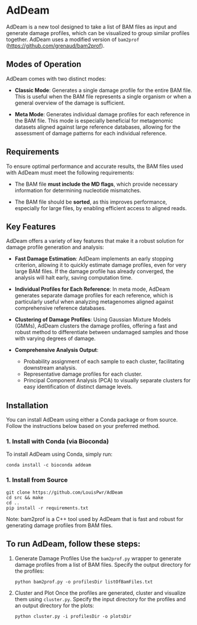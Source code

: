 # AdDeam

AdDeam is a new tool designed to take a list of BAM files as input and generate damage profiles, which can be visualized to group similar profiles together. AdDeam uses a modified version of `bam2prof` (https://github.com/grenaud/bam2prof).

## Modes of Operation
AdDeam comes with two distinct modes:

- **Classic Mode**: Generates a single damage profile for the entire BAM file. This is useful when the BAM file represents a single organism or when a general overview of the damage is sufficient.
  
- **Meta Mode**: Generates individual damage profiles for each reference in the BAM file. This mode is especially beneficial for metagenomic datasets aligned against large reference databases, allowing for the assessment of damage patterns for each individual reference.

## Requirements
To ensure optimal performance and accurate results, the BAM files used with AdDeam must meet the following requirements:

- The BAM file **must include the MD flags**, which provide necessary information for determining nucleotide mismatches.
  
- The BAM file should be **sorted**, as this improves performance, especially for large files, by enabling efficient access to aligned reads.

## Key Features
AdDeam offers a variety of key features that make it a robust solution for damage profile generation and analysis:

- **Fast Damage Estimation**: AdDeam implements an early stopping criterion, allowing it to quickly estimate damage profiles, even for very large BAM files. If the damage profile has already converged, the analysis will halt early, saving computation time.

- **Individual Profiles for Each Reference**: In meta mode, AdDeam generates separate damage profiles for each reference, which is particularly useful when analyzing metagenomes aligned against comprehensive reference databases.

- **Clustering of Damage Profiles**: Using Gaussian Mixture Models (GMMs), AdDeam clusters the damage profiles, offering a fast and robust method to differentiate between undamaged samples and those with varying degrees of damage.

- **Comprehensive Analysis Output**:
    - Probability assignment of each sample to each cluster, facilitating downstream analysis.
    - Representative damage profiles for each cluster.
    - Principal Component Analysis (PCA) to visually separate clusters for easy identification of distinct damage levels.


## Installation

You can install AdDeam using either a Conda package or from source. Follow the instructions below based on your preferred method.

### 1. Install with Conda (via Bioconda)
To install AdDeam using Conda, simply run:

    conda install -c bioconda addeam

### 1. Install from Source

    git clone https://github.com/LouisPwr/AdDeam
    cd src && make
    cd ..
    pip install -r requirements.txt

Note:
bam2prof is a C++ tool used by AdDeam that is fast and robust for generating damage profiles from BAM files.



## To run AdDeam, follow these steps:

1. Generate Damage Profiles
Use the `bam2prof.py` wrapper to generate damage profiles from a list of BAM files. Specify the output directory for the profiles:

       python bam2prof.py -o profilesDir listOfBamFiles.txt

2. Cluster and Plot
Once the profiles are generated, cluster and visualize them using `cluster.py`. Specify the input directory for the profiles and an output directory for the plots:

       python cluster.py -i profilesDir -o plotsDir





